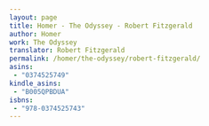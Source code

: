 ```yaml
---
layout: page
title: Homer - The Odyssey - Robert Fitzgerald
author: Homer
work: The Odyssey
translator: Robert Fitzgerald
permalink: /homer/the-odyssey/robert-fitzgerald/
asins:
 - "0374525749"
kindle_asins:
 - "B005QPBDUA"
isbns:
 - "978-0374525743"
---
```



